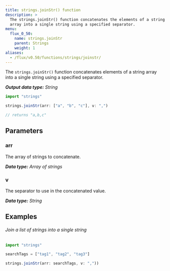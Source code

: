 ```yaml
---
title: strings.joinStr() function
description: >
  The strings.joinStr() function concatenates the elements of a string
  array into a single string using a specified separator.
menu:
  flux_0_50:
    name: strings.joinStr
    parent: Strings
    weight: 1
aliases:
  - /flux/v0.50/functions/strings/joinstr/
---
```


The `strings.joinStr()` function concatenates elements of a string array into
a single string using a specified separator.

_**Output data type:** String_

```js
import "strings"

strings.joinStr(arr: ["a", "b", "c"], v: ",")

// returns "a,b,c"
```

## Parameters

### arr
The array of strings to concatenate.

_**Data type:** Array of strings_

### v
The separator to use in the concatenated value.

_**Data type:** String_

## Examples

###### Join a list of strings into a single string
```js
import "strings"

searchTags = ["tag1", "tag2", "tag3"]

strings.joinStr(arr: searchTags, v: ","))
```
